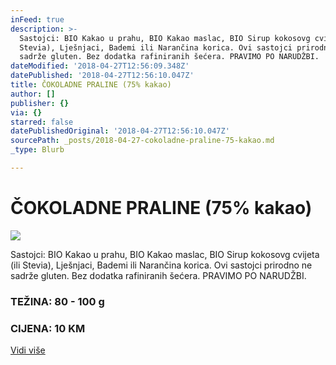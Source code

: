 ```yaml
---
inFeed: true
description: >-
  Sastojci: BIO Kakao u prahu, BIO Kakao maslac, BIO Sirup kokosovg cvijeta (ili
  Stevia), Lješnjaci, Bademi ili Narančina korica. Ovi sastojci prirodno ne
  sadrže gluten. Bez dodatka rafiniranih šećera. PRAVIMO PO NARUDŽBI.  
dateModified: '2018-04-27T12:56:09.348Z'
datePublished: '2018-04-27T12:56:10.047Z'
title: ČOKOLADNE PRALINE (75% kakao)
author: []
publisher: {}
via: {}
starred: false
datePublishedOriginal: '2018-04-27T12:56:10.047Z'
sourcePath: _posts/2018-04-27-cokoladne-praline-75-kakao.md
_type: Blurb

---
```

# ČOKOLADNE PRALINE (75% kakao)
![](https://the-grid-user-content.s3-us-west-2.amazonaws.com/ced94865-429f-4e18-bbf7-554f50655176.jpg)

Sastojci: BIO Kakao u prahu, BIO Kakao maslac, BIO Sirup kokosovg cvijeta (ili Stevia), Lješnjaci, Bademi ili Narančina korica. Ovi sastojci prirodno ne sadrže gluten. Bez dodatka rafiniranih šećera. PRAVIMO PO NARUDŽBI. 

### TEŽINA: 80 - 100 g

### CIJENA: 10 KM
[Vidi više][0]

### 

[0]: https://www.facebook.com/greenday.kolaci.peciva/posts/221360625271339